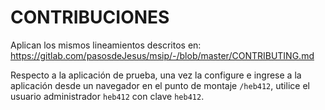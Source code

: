 # CONTRIBUCIONES

Aplican los mismos lineamientos descritos en:
<https://gitlab.com/pasosdeJesus/msip/-/blob/master/CONTRIBUTING.md>

Respecto a la aplicación de prueba, una vez la configure e ingrese 
a la aplicación desde un navegador en el punto de montaje `/heb412`,
utilice el usuario administrador `heb412` con clave `heb412`.



